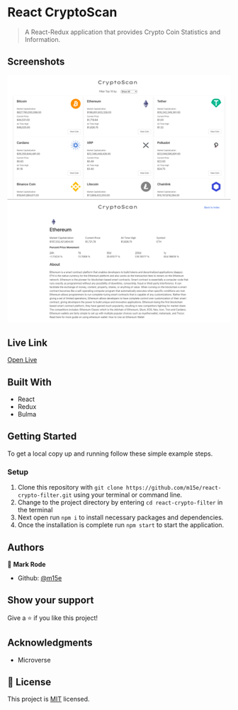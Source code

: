 # React CryptoScan

> A React-Redux application that provides Crypto Coin Statistics and Information.

## Screenshots

![](./screenshots/screen-home.png)
![](./screenshots/screen-coin.png)

## Live Link

[Open Live](https://m15e.me)

## Built With

- React
- Redux
- Bulma

## Getting Started

To get a local copy up and running follow these simple example steps.

### Setup

1.  Clone this repository with
    `git clone https://github.com/m15e/react-crypto-filter.git` using your terminal or command line.
2.  Change to the project directory by entering `cd react-crypto-filter` in the terminal
3.  Next open run `npm i` to install necessary packages and dependencies.
4.  Once the installation is complete run `npm start` to start the application.

## Authors

👤 **Mark Rode**

- Github: [@m15e](https://github.com/m15e)

## Show your support

Give a ⭐️ if you like this project!

## Acknowledgments

- Microverse

## 📝 License

This project is [MIT](lic.url) licensed.

